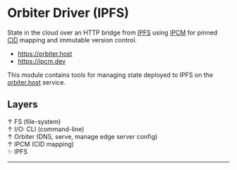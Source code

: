 # Orbiter Driver (IPFS)
State in the cloud over an HTTP bridge from [IPFS](https://ipfs.tech/) using [IPCM](https://ipcm.dev) for pinned [CID](https://docs.ipfs.tech/concepts/content-addressing/) mapping and immutable version control.

- https://orbiter.host
- https://ipcm.dev

This module contains tools for managing state deployed to IPFS on the [orbiter.host](https://orbiter.host) service.

## Layers

 ↑  FS (file-system)  
 ↑  I/O: CLI (command-line)  
 ↑  Orbiter (DNS, serve, manage edge server config)  
 ↑  IPCM (CID mapping)  
✨  IPFS  

---
